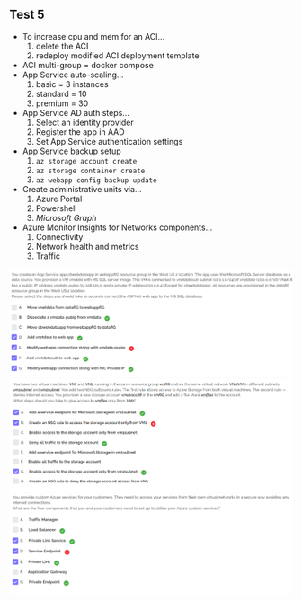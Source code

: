 ## Test 5
* To increase cpu and mem for an ACI...
    1. delete the ACI
    1. redeploy modified ACI deployment template
* ACI multi-group = docker compose
* App Service auto-scaling...
    1. basic = 3 instances
    1. standard = 10
    1. premium = 30
* App Service AD auth steps...
    1. Select an identity provider
    1. Register the app in AAD
    1. Set App Service authentication settings
* App Service backup setup
    1. `az storage account create`
    1. `az storage container create`
    1. `az webapp config backup update`
* Create administrative units via...
    1. Azure Portal
    1. Powershell
    1. *Microsoft Graph*
* Azure Monitor Insights for Networks components...
    1. Connectivity
    1. Network health and metrics
    1. Traffic
    
![WhizLabs](./whizlabs/Test5/q1.png)
![WhizLabs](./whizlabs/Test5/q2.png)
![WhizLabs](./whizlabs/Test5/q3.png)
